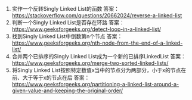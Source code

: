 

1. 实作一个反转Singly Linked List的函数
   答案：https://stackoverflow.com/questions/20662024/reverse-a-linked-list
2. 判断一个Singly Linked List是否存在环路
   答案：https://www.geeksforgeeks.org/detect-loop-in-a-linked-list/
3. 找到Singly Linked List中倒数第n个节点
   答案：https://www.geeksforgeeks.org/nth-node-from-the-end-of-a-linked-list/
4. 合并两个已排序的Singly Linked List成为一个新的已排序LinkedList
   答案：https://www.geeksforgeeks.org/merge-two-sorted-linked-lists/
5. 将Singly Linked List按照特定数值x当中的节点分为两部分，小于x的节点在前、大于等于x的节点在后
   答案：https://www.geeksforgeeks.org/partitioning-a-linked-list-around-a-given-value-and-keeping-the-original-order/